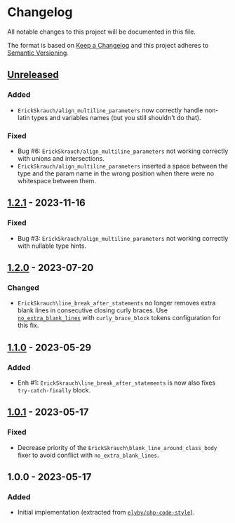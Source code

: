 # Changelog
All notable changes to this project will be documented in this file.

The format is based on [Keep a Changelog](http://keepachangelog.com/en/1.0.0/)
and this project adheres to [Semantic Versioning](http://semver.org/spec/v2.0.0.html).

## [Unreleased]
### Added
- `ErickSkrauch/align_multiline_parameters` now correctly handle non-latin types and variables names (but you still shouldn't do that).

### Fixed
- Bug #6: `ErickSkrauch/align_multiline_parameters` not working correctly with unions and intersections.
- `ErickSkrauch/align_multiline_parameters` inserted a space between the type and the param name in the wrong position when there were no whitespace between them.

## [1.2.1] - 2023-11-16
### Fixed
- Bug #3: `ErickSkrauch/align_multiline_parameters` not working correctly with nullable type hints.

## [1.2.0] - 2023-07-20
### Changed
- `ErickSkrauch\line_break_after_statements` no longer removes extra blank lines in consecutive closing curly braces. Use [`no_extra_blank_lines`](https://github.com/PHP-CS-Fixer/PHP-CS-Fixer/blob/master/doc/rules/whitespace/no_extra_blank_lines.rst) with `curly_brace_block` tokens configuration for this fix.

## [1.1.0] - 2023-05-29
### Added
- Enh #1: `ErickSkrauch\line_break_after_statements` is now also fixes `try-catch-finally` block.

## [1.0.1] - 2023-05-17
### Fixed
- Decrease priority of the `ErickSkrauch\blank_line_around_class_body` fixer to avoid conflict with `no_extra_blank_lines`.

## 1.0.0 - 2023-05-17
### Added
- Initial implementation (extracted from [`elyby/php-code-style`](https://github.com/elyby/php-code-style/tree/0.5.0)).

[Unreleased]: https://github.com/erickskrauch/php-cs-fixer-custom-fixers/compare/1.2.1...HEAD
[1.2.1]: https://github.com/elyby/php-code-style/compare/1.2.0...1.2.1
[1.2.0]: https://github.com/elyby/php-code-style/compare/1.1.0...1.2.0
[1.1.0]: https://github.com/elyby/php-code-style/compare/1.0.1...1.1.0
[1.0.1]: https://github.com/elyby/php-code-style/compare/1.0.0...1.0.1
